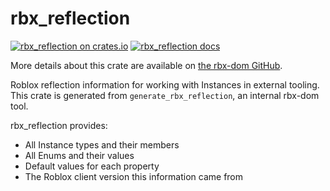 # rbx_reflection
[![rbx_reflection on crates.io](https://img.shields.io/crates/v/rbx_reflection.svg)](https://crates.io/crates/rbx_reflection)
[![rbx_reflection docs](https://img.shields.io/badge/docs-docs.rs-orange.svg)](https://docs.rs/rbx_reflection)

More details about this crate are available on [the rbx-dom GitHub](https://github.com/Roblox/rbx-dom#readme).

Roblox reflection information for working with Instances in external tooling. This crate is generated from `generate_rbx_reflection`, an internal rbx-dom tool.

rbx_reflection provides:

* All Instance types and their members
* All Enums and their values
* Default values for each property
* The Roblox client version this information came from